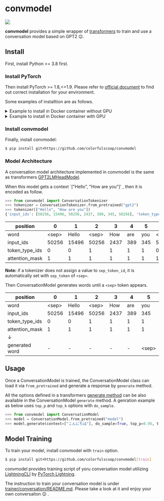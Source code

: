# convmodel

![](https://github.com/colorfulscoop/convmodel/workflows/unittest/badge.svg)

**convmodel** provides a simple wrapper of [transformers](https://github.com/huggingface/transformers) to train and use a conversation model based on GPT2 :wink:.

## Install

First, install Python >= 3.8 first.

### Install PyTorch

Then install PyTorch >= 1.8,<=1.9. Please refer to [official document](https://pytorch.org/get-started/locally/)
to find out correct installation for your environment.

Some examples of installtion are as follows.

<details>
<summary>Example to install in Docker container without GPU</summary>


```sh
$ docker container run -w /work -v $(pwd):/work --rm -it python:3.8.6-slim-buster bash
$ pip install torch==1.8.1
```
</details>

<details>
<summary>Example to install in Docker container with GPU</summary>

Assume that CUDA 11.1 is installed in your environment.

```sh
$ docker container run --gpus all --ipc=host --rm -it -v $(pwd):/work -w /work nvidia/cuda:11.1-devel-ubuntu20.04 bash
```

**Note:** `--ipc` option is required because share memory would not be enough because DataLoader multiprocess requires them. Refer to the URL for more details. https://discuss.pytorch.org/t/unable-to-write-to-file-torch-18692-1954506624/9990

```sh
$ apt update && apt install -y python3 python3-pip git
```

Install PyTorch which corresponds to your environment by following [the installation guide](https://pytorch.org/get-started/locally/).

For example, in CUDA 11.1 environment, PyTorch can be installed as follows.

 ```sh
$ pip3 install torch==1.8.1+cu111 -f https://download.pytorch.org/whl/torch_stable.html
```
</details>

### Install convmodel

Finally, install convmodel:

```sh
$ pip install git+https://github.com/colorfulscoop/convmodel
```

### Model Architecture

A conversation model architecture implemented in convmodel is the same as transformers [GPT2LMHeadModel](https://huggingface.co/transformers/model_doc/gpt2.html?highlight=gpt2lmheadmodel#transformers.GPT2LMHeadModel).

When this model gets a context `["Hello", "How are you"]' , then it is encoded as follow.

```py
>>> from convmodel import ConversationTokenizer
>>> tokenizer = ConversationTokenizer.from_pretrained("gpt2")
>>> tokenizer(["Hello", "How are you"])
{'input_ids': [50256, 15496, 50256, 2437, 389, 345, 50256], 'token_type_ids': [0, 0, 1, 1, 1, 1, 0], 'attention_mask': [1, 1, 1, 1, 1, 1, 1]}
```

| position | 0 | 1 | 2 | 3 | 4 | 5 | 6 |
| --- | --- | --- | --- | --- | --- | --- | --- |
| word | \<sep\> | Hello | \<sep\> | How | are | you | \<sep\> |
| input_ids | 50256 | 15496 | 50256 | 2437 | 389 | 345 | 50256 |
| token_type_ids | 0 | 0 | 1 | 1 | 1 | 1 | 0 |
| attention_mask | 1 | 1 | 1 | 1 | 1 | 1 | 1 |

**Note:** if a tokenizer does not assign a value to `sep_token_id`, it is automatically set with `sep_token` of `<sep>`.

Then ConversationModel generates words until a `<sep>` token appears.

| position | 0 | 1 | 2 | 3 | 4 | 5 | 6 | 7 | 8 | 9 |
| --- | --- | --- | --- | --- | --- | --- | --- | --- | --- | --- |
| word | \<sep\> | Hello | \<sep\> | How | are | you | \<sep\> | Good | thank | you |
| input_ids | 50256 | 15496 | 50256 | 2437 | 389 | 345 | 50256 | 10248 | 5875 | 345 |
| token_type_ids | 0 | 0 | 1 | 1 | 1 | 1 | 0 | 0 | 0 | 0 |
| attention_mask | 1 | 1 | 1 | 1 | 1 | 1 | 1 | 1 | 1 | 1 |
| ↓ | | | | | | | | | | | |
| generated word | - | - | - | - | - | \<sep\> | Good | thank | you | \<sep\> |

## Usage

Once a ConversationModel is trained, the ConversationModel class can load it via `from_pretrained` and generate a response by `generate` method.

All the options defined in a transformers [generate method](https://huggingface.co/transformers/main_classes/model.html?highlight=generate#transformers.generation_utils.GenerationMixin.generate) can be also available in the ConversationModel `generate` method.
A genration example as below uses `top_p` and `top_k` options with `do_sample`.

```py
>>> from convmodel import ConversationModel
>>> model = ConversationModel.from_pretrained("model")
>>> model.generate(context=["こんにちは"], do_sample=True, top_p=0.95, top_k=50)
```

## Model Training

To train your model, install convmodel with `train` option.

```sh
$ pip install git+https://github.com/colorfulscoop/convmodel[train]
```

convmodel provides training script of yoru conversation model utilizing [LightningCLI](https://pytorch-lightning.readthedocs.io/en/latest/common/lightning_cli.html) by [PyTorch Lightning](https://www.pytorchlightning.ai/).

The instruction to train your conversation model is under [trainer/conversation/README.md]().
Please take a look at it and enjoy your own conversaiton :wink: .
